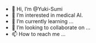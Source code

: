 - 👋 Hi, I’m @Yuki-Sumi
- 👀 I’m interested in medical AI.
- 🌱 I’m currently learning ...
- 💞️ I’m looking to collaborate on ...
- 📫 How to reach me ...

<!---
Yuki-Sumi/Yuki-Sumi is a ✨ special ✨ repository because its `README.md` (this file) appears on your GitHub profile.
You can click the Preview link to take a look at your changes.
--->
